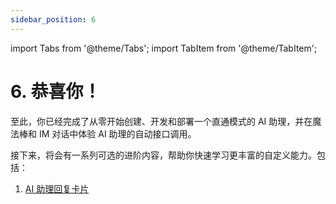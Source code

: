 ```yaml
---
sidebar_position: 6
---
```

import Tabs from '@theme/Tabs';
import TabItem from '@theme/TabItem';


# 6. 恭喜你！

至此，你已经完成了从零开始创建、开发和部署一个直通模式的 AI 助理，并在魔法棒和 IM 对话中体验 AI 助理的自动接口调用。

接下来，将会有一系列可选的进阶内容，帮助你快速学习更丰富的自定义能力。包括：

1. [AI 助理回复卡片](/docs/explore/tutorials/assistant_ability/passthrough_mode/java)